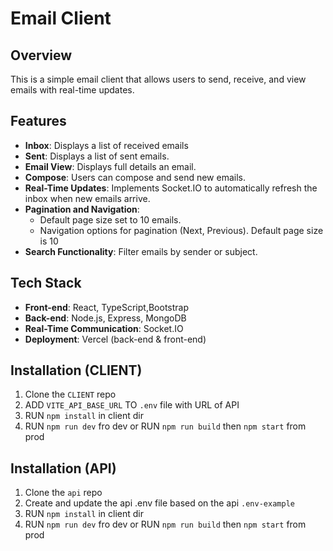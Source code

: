 # Email Client

## Overview

This is a simple email client that allows users to send, receive, and view emails with real-time updates.

## Features

- **Inbox**: Displays a list of received emails
- **Sent**: Displays a list of sent emails.
- **Email View**: Displays full details an email.
- **Compose**: Users can compose and send new emails.
- **Real-Time Updates**: Implements Socket.IO to automatically refresh the inbox when new emails arrive.
- **Pagination and Navigation**: 
  - Default page size set to 10 emails.
  - Navigation options for pagination (Next, Previous). Default page size is 10
- **Search Functionality**: Filter emails by sender or subject.

## Tech Stack

- **Front-end**: React, TypeScript,Bootstrap
- **Back-end**: Node.js, Express, MongoDB
- **Real-Time Communication**: Socket.IO
- **Deployment**: Vercel (back-end & front-end)

## Installation (CLIENT)
1. Clone the `CLIENT` repo
2. ADD `VITE_API_BASE_URL` TO `.env` file with URL of API
3. RUN `npm install` in client dir
4. RUN `npm run dev` fro dev or RUN `npm run build` then `npm start` from prod


## Installation (API)
1. Clone the `api` repo
2. Create and update the api .env file based on the api `.env-example`
3. RUN `npm install` in client dir
4. RUN `npm run dev` fro dev or RUN `npm run build` then `npm start` from prod
